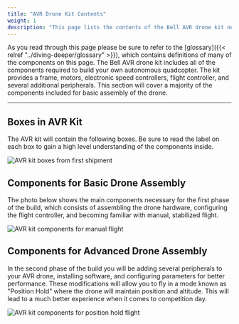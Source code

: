 ```yaml
---
title: "AVR Drone Kit Contents"
weight: 1
description: "This page lists the contents of the Bell AVR drone kit necessary for the basic stabilized flight goal"
---
```


As you read through this page please be sure to refer to the
[glossary]({{< relref "../diving-deeper/glossary" >}}),
which contains definitions of many of the components on this page.
The Bell AVR drone kit includes all of the components required to build your
own autonomous quadcopter. The kit provides a frame, motors, electronic speed
controllers, flight controller, and several additional peripherals.
This section will cover a majority of the components included for basic
assembly of the drone.

---

## Boxes in AVR Kit

The AVR kit will contain the following boxes. Be sure to read the label on each box to gain a high level understanding of the components inside.

![AVR kit boxes from first shipment](avr_kit_boxes.jpg)

## Components for Basic Drone Assembly

The photo below shows the main components necessary for the first phase of the build, which consists of assembling the drone hardware, configuring the flight controller, and becoming familiar with manual, stabilized flight.

![AVR kit components for manual flight](avr_phase1_kit.jpg)

## Components for Advanced Drone Assembly

In the second phase of the build you will be adding several peripherals to your AVR drone, installing software, and configuring parameters for better performance. These modifications will allow you to fly in a mode known as "Position Hold" where the drone will maintain position and altitude. This will lead to a much better experience when it comes to competition day.

![AVR kit components for position hold flight](avr_phase2_kit.jpg)
